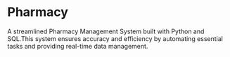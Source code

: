 # Pharmacy
A streamlined Pharmacy Management System built with Python and SQL.This system ensures accuracy and efficiency by automating essential tasks and providing real-time data management.
